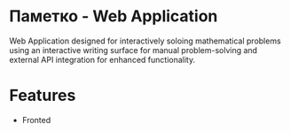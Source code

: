 # Паметко - Web Application
Web Application designed for interactively soloing mathematical problems using an interactive writing surface for manual problem-solving and external API integration for enhanced functionality.
# Features 
- Fronted

